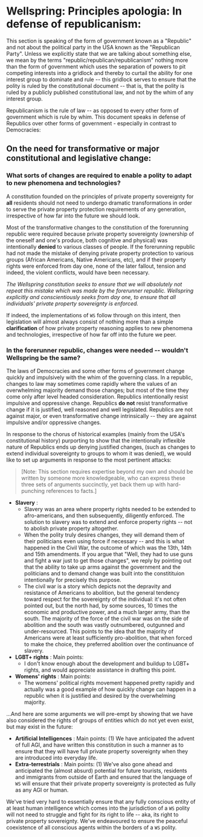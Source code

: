 # Wellspring: Principles apologia: In defense of republicanism:

This section is speaking of the form of government known as a "Republic" and not about the political party in the USA known as the "Republican Party". Unless we explicitly state that we are talking about something else, we mean by the terms "republic/republican/republicanism" nothing more than the form of government which uses the separation of powers to pit competing interests into a gridlock and thereby to curtail the ability for one interest group to dominate and rule -- this gridlock serves to ensure that the polity is ruled by the constitutional document -- that is, that the polity is ruled by a publicly published constitutional law, and not by the whim of any interest group.

Republicanism is the rule of law -- as opposed to every other form of government which is rule by whim. This document speaks in defense of Republics over other forms of government - especially in contrast to Democracies:

## On the need for transformative or major constitutional and legislative change:

### What sorts of changes are required to enable a polity to adapt to new phenomena and technologies?

A constitution founded on the principles of private property sovereignty for **all** residents should not need to undergo dramatic transformations in order to serve the private property protection requirements of any generation, irrespective of how far into the future we should look.

Most of the transformative changes to the constitution of the forerunning republic were required because private property sovereignty (ownership of the oneself and one's produce, both cognitive and physical) was intentionally **denied** to various classes of people. If the forerunning republic had not made the mistake of denying private property protection to various groups (African Americans, Native Americans, etc), and if their property rights were enforced from day one, none of the later fallout, tension and indeed, the violent conflicts, would have been necessary.

*The Wellspring constitution seeks to ensure that we will absolutely not repeat this mistake which was made by the forerunner republic. Wellspring explicitly and conscientiously seeks from day one, to ensure that all individuals' private property sovereignty is enforced.*

If indeed, the implementations of `WS` follow through on this intent, then legislation will almost always consist of nothing more than a simple **clarification** of how private property reasoning applies to new phenomena and technologies, irrespective of how far off into the future we peer.

### In the forerunner republic, changes were needed -- wouldn't Wellspring be the same?

The laws of Democracies and some other forms of government change quickly and impulsively with the whim of the governing class. In a republic, changes to law may sometimes come rapidly where the values of an overwhelming majority demand those changes; but most of the time they come only after level headed consideration. Republics intentionally resist impulsive and oppressive change. Republics **do not** resist transformative change if it is justified, well reasoned and well legislated. Republics are not against major, or even transformative change intrinsically -- they are against impulsive and/or oppressive changes.

In response to the chorus of historical examples (mainly from the USA's constitutional history) purporting to show that the intentionally inflexible nature of Republics ends up denying justified changes, (such as changes to extend individual sovereignty to groups to whom it was denied), we would like to set up arguments in response to the most pertinent attacks:

> [Note: This section requires expertise beyond my own and should be written by someone more knowledgeable, who can express these three sets of arguments succinctly, yet back them up with hard-punching references to facts.]

- **Slavery**
:
  - Slavery was an area where property rights needed to be extended to afro-americans, and then subsequently, diligently enforced. The solution to slavery was to extend and enforce property rights -- not to abolish private property altogether.
  - When the polity truly desires changes, they will demand them of their politicians even using force if necessary -- and this is what happened in the Civil War, the outcome of which was the 13th, 14th and 15th amendments. If you argue that "Well, they had to use guns and fight a war just to get those changes", we reply by pointing out that the ability to take up arms against the government and the politicians and to demand change was built into the constitituion intentionally for precisely this purpose.
  - The civil war is a story which depicts not the depravity and resistance of Americans to abolition, but the general tendency toward respect for the sovereignty of the individual: it's not often pointed out, but the north had, by some sources, 10 times the economic and productive power, and a much larger army, than the south. The majority of the force of the civil war was on the side of abolition and the south was vastly outnumbered, outgunned and under-resourced. This points to the idea that the majority of Americans were at least sufficiently pro-abolition, that when forced to make the choice, they preferred abolition over the continuance of slavery.
- **LGBT+ rights**
: Main points:
  - I don't know enough about the development and buildup to LGBT+ rights, and would appreciate assistance in drafting this point.
- **Womens' rights**
: Main points:
  - The womens' political rights movement happened pretty rapidly and actually was a good example of how quickly change can happen in a republic when it is justified and desired by the overwhelming majority.

...And here are some arguments we will pre-empt by showing that we have also considered the rights of groups of entities which do not yet even exist, but may exist in the future:
- **Artificial Intelligences**
: Main points: (1) We have anticipated the advent of full AGI, and have written this constitution in such a manner as to ensure that they will have full private property sovereignty when they are introduced into everyday life.
- **Extra-terrestrials**
: Main points: (1) We've also gone ahead and anticipated the (almost absurd) potential for future tourists, residents and immigrants from outside of Earth and ensured that the language of `WS` will ensure that their private property sovereignty is protected as fully as any AGI or human.

We've tried very hard to essentially ensure that any fully conscious entity of at least human intelligence which comes into the jurisdiction of a `WS` polity will not need to struggle and fight for its right to life -- aka, its right to private property sovereignty. We've endeavoured to ensure the peaceful coexistence of all conscious agents within the borders of a `WS` polity.
